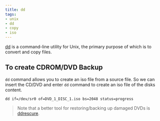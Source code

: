 ```yaml
---
title: dd
tags:
- unix
- dd
- copy
- iso
---
```


[dd](https://www.geeksforgeeks.org/dd-command-linux/) is a command-line utility for Unix, the primary purpose of which is to convert and copy files.
<!--more-->

## To create CDROM/DVD Backup

`dd` command allows you to create an iso file from a source file. So we can insert the CD/DVD and enter `dd` command to create an iso file of the disks content.

```shell
dd if=/dev/sr0 of=DVD_1_DISC_1.iso bs=2048 status=progress
```

> Note that a better tool for restoring/backing up damaged DVDs is [ddrescure](ddrescue).


